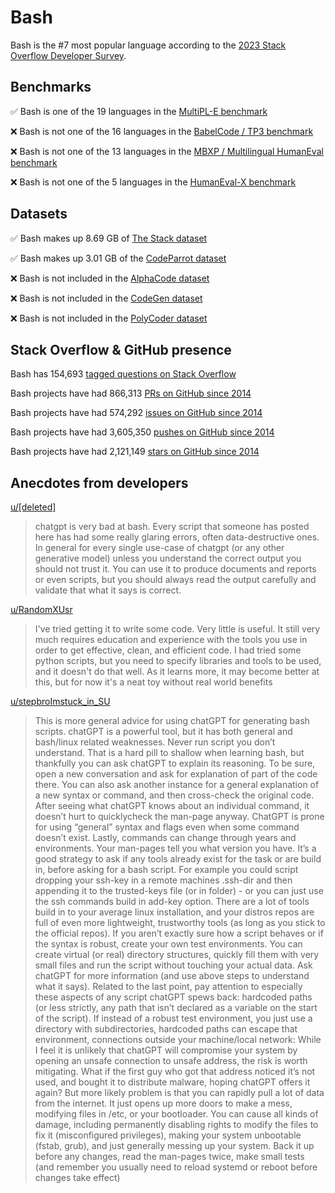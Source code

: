 # Bash

Bash is the #7 most popular language according to the [2023 Stack Overflow Developer Survey](https://survey.stackoverflow.co/2023/#section-most-popular-technologies-programming-scripting-and-markup-languages).

## Benchmarks

✅ Bash is one of the 19 languages in the [MultiPL-E benchmark](https://blog.continue.dev/an-introduction-to-code-llm-benchmarks-for-software-engineers/#:~:text=couple%20notable%20mentions-,4.%20MultiPL%2DE,-Creator%3A%20Northeastern)

❌ Bash is not one of the 16 languages in the [BabelCode / TP3 benchmark](https://blog.continue.dev/an-introduction-to-code-llm-benchmarks-for-software-engineers/#:~:text=amazon%2Dscience/mxeval-,12.%20BabelCode%20/%20TP3,-Creator%3A%20Google)

❌ Bash is not one of the 13 languages in the [MBXP / Multilingual HumanEval benchmark](https://blog.continue.dev/an-introduction-to-code-llm-benchmarks-for-software-engineers/#:~:text=11.%20MBXP%20/%20Multilingual%20HumanEval)

❌ Bash is not one of the 5 languages in the [HumanEval-X benchmark](https://blog.continue.dev/an-introduction-to-code-llm-benchmarks-for-software-engineers/#:~:text=Some%20multilingual%C2%A0benchmarks-,10.%20HumanEval%2DX,-Creator%3A%20Tsinghua)

## Datasets

✅ Bash makes up 8.69 GB of [The Stack dataset](https://arxiv.org/abs/2211.15533)

✅ Bash makes up 3.01 GB of the [CodeParrot dataset](https://huggingface.co/datasets/codeparrot/github-code)

❌ Bash is not included in the [AlphaCode dataset](https://arxiv.org/abs/2203.07814)

❌ Bash is not included in the [CodeGen dataset](https://arxiv.org/abs/2203.13474)

❌ Bash is not included in the [PolyCoder dataset](https://arxiv.org/abs/2202.13169)

## Stack Overflow & GitHub presence

Bash has 154,693 [tagged questions on Stack Overflow](https://stackoverflow.com/tags)

Bash projects have had 866,313 [PRs on GitHub since 2014](https://madnight.github.io/githut/#/pull_requests/2023/3)

Bash projects have had 574,292 [issues on GitHub since 2014](https://madnight.github.io/githut/#/issues/2023/3)

Bash projects have had 3,605,350 [pushes on GitHub since 2014](https://madnight.github.io/githut/#/pushes/2023/3)

Bash projects have had 2,121,149 [stars on GitHub since 2014](https://madnight.github.io/githut/#/stars/2023/3)

## Anecdotes from developers

[u/[deleted]](https://www.reddit.com/r/bash/comments/124h7gj/comment/jdzbtvp/?utm_source=share&utm_medium=web2x&context=3)
> chatgpt is very bad at bash. Every script that someone has posted here has had some really glaring errors, often data-destructive ones. In general for every single use-case of chatgpt (or any other generative model) unless you understand the correct output you should not trust it. You can use it to produce documents and reports or even scripts, but you should always read the output carefully and validate that what it says is correct.

[u/RandomXUsr](https://www.reddit.com/r/bash/comments/zix2am/comment/iztmsp3/?utm_source=share&utm_medium=web2x&context=3)
> I've tried getting it to write some code. Very little is useful. It still very much requires education and experience with the tools you use in order to get effective, clean, and efficient code. I had tried some python scripts, but you need to specify libraries and tools to be used, and it doesn't do that well. As it learns more, it may become better at this, but for now it's a neat toy without real world benefits

[u/stepbroImstuck_in_SU](https://www.reddit.com/r/bash/comments/123buum/comment/jduund7/?utm_source=share&utm_medium=web2x&context=3)
> This is more general advice for using chatGPT for generating bash scripts. chatGPT is a powerful tool, but it has both general and bash/linux related weaknesses. Never run script you don’t understand. That is a hard pill to shallow when learning bash, but thankfully you can ask chatGPT to explain its reasoning. To be sure, open a new conversation and ask for explanation of part of the code there. You can also ask another instance for a general explanation of a new syntax or command, and then cross-check the original code. After seeing what chatGPT knows about an individual command, it doesn’t hurt to quicklycheck the man-page anyway. ChatGPT is prone for using “general” syntax and flags even when some command doesn’t exist. Lastly, commands can change through years and environments. Your man-pages tell you what version you have. It’s a good strategy to ask if any tools already exist for the task or are build in, before asking for a bash script. For example you could script dropping your ssh-key in a remote machines .ssh-dir and then appending it to the trusted-keys file (or in folder) - or you can just use the ssh commands build in add-key option. There are a lot of tools build in to your average linux installation, and your distros repos are full of even more lightweight, trustworthy tools (as long as you stick to the official repos). If you aren’t exactly sure how a script behaves or if the syntax is robust, create your own test environments. You can create virtual (or real) directory structures, quickly fill them with very small files and run the script without touching your actual data. Ask chatGPT for more information (and use above steps to understand what it says). Related to the last point, pay attention to especially these aspects of any script chatGPT spews back: hardcoded paths (or less strictly, any path that isn’t declared as a variable on the start of the script). If instead of a robust test environment, you just use a directory with subdirectories, hardcoded paths can escape that environment,  connections outside your machine/local network: While I feel it is unlikely that chatGPT will compromise your system by opening an unsafe connection to unsafe address, the risk is worth mitigating. What if the first guy who got that address noticed it’s not used, and bought it to distribute malware, hoping chatGPT offers it again? But more likely problem is that you can rapidly pull a lot of data from the internet. It just opens up more doors to make a mess,  modifying files in /etc, or your bootloader. You can cause all kinds of damage, including permanently disabling rights to modify the files to fix it (misconfigured privileges), making your system unbootable (fstab, grub), and just generally messing up your system. Back it up before any changes, read the man-pages twice, make small tests (and remember you usually need to reload systemd or reboot before changes take effect)